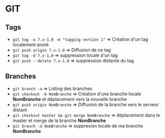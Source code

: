 GIT
=========

## Tags
 - `git tag -a 7.x-1.0 -m "tagging version 1"` => Création d'un tag localement anoté
 - `git push origin 7.x-1.0` => Diffusion de ce tag
 - `git tag -d 7.x-1.0` => suppression locale d'un tag
 - `git push --delete 7.x-1.0` => suppression distante du tag

## Branches
 - `git branch -a` => Listing des branches
 - `git checkout -b NomBranche` => Création d'une branche locale **NomBranche** et déplacement vers la nouvelle branche
 - `git push origin NomBranche` => Diffusion de la branche vers le serveur distant
 - `git checkout master && git merge NomBranche` => déplacement dans le master et merge de la branche **NomBranche**
 - `git branch -d NomBranche` => suppresion locale de ma branche **NomBranche**
